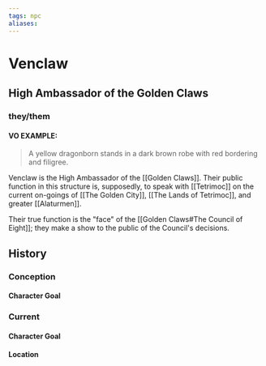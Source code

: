 ```yaml
---
tags: npc
aliases:
---
```

# Venclaw
## High Ambassador of the Golden Claws
### they/them
#### VO EXAMPLE:

> A yellow dragonborn stands in a dark brown robe with red bordering and filigree.

Venclaw is the High Ambassador of the [[Golden Claws]]. Their public function in this structure is, supposedly, to speak with [[Tetrimoc]] on the current on-goings of [[The Golden City]], [[The Lands of Tetrimoc]], and greater [[Alaturmen]]. 

Their true function is the "face" of the [[Golden Claws#The Council of Eight]]; they make a show to the public of the Council's decisions.
## History
### Conception
#### Character Goal
### Current
#### Character Goal
#### Location